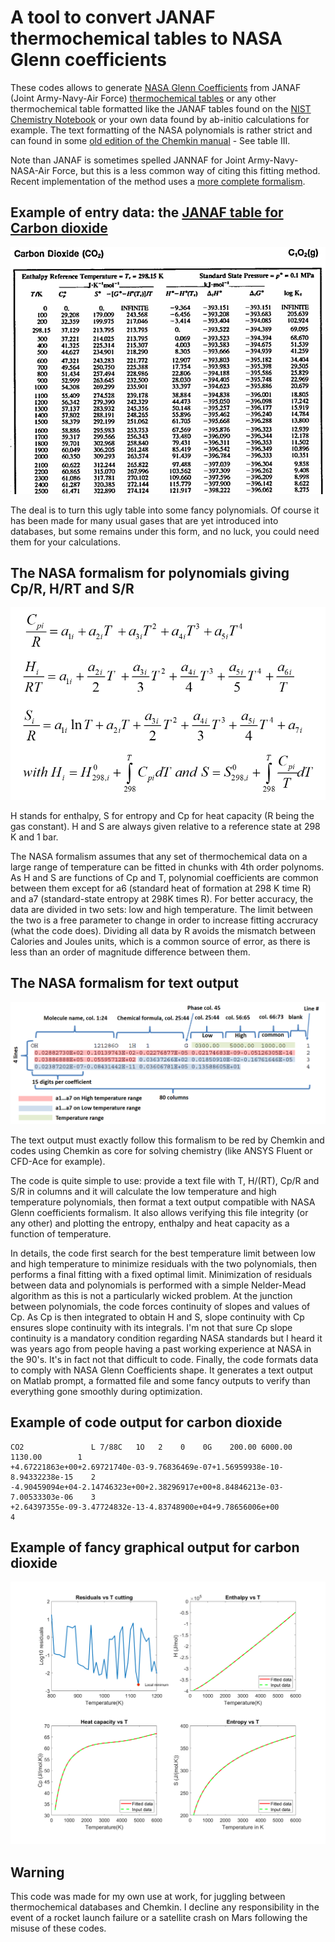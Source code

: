 # A tool to convert JANAF thermochemical tables to NASA Glenn coefficients
These codes allows to generate [NASA Glenn Coefficients](https://ntrs.nasa.gov/api/citations/20020085330/downloads/20020085330.pdf) from JANAF (Joint Army-Navy-Air Force) [thermochemical tables](https://janaf.nist.gov/janaf4pdf.html) or any other thermochemical table formatted like the JANAF tables found on the [NIST Chemistry Notebook](https://webbook.nist.gov/chemistry/) or your own data found by ab-initio calculations for example. The text formatting of the NASA polynomials is rather strict and can found in some [old edition of the Chemkin manual](CHEMKIN_III_manual(1996).pdf) - See table III. 

Note than JANAF is sometimes spelled JANNAF for Joint Army-Navy-NASA-Air Force, but this is a less common way of citing this fitting method. Recent implementation of the method uses a [more complete formalism](https://ntrs.nasa.gov/citations/20205003319).

## Example of entry data: the [JANAF table for Carbon dioxide](https://janaf.nist.gov/pdf/JANAF-FourthEd-1998-Carbon.pdf)
![](Documentation/Example.png)

The deal is to turn this ugly table into some fancy polynomials. Of course it has been made for many usual gases that are yet introduced into databases, but some remains under this form, and no luck, you could need them for your calculations.

## The NASA formalism for polynomials giving Cp/R, H/RT and S/R
![](Documentation/Polynomials.png)

H stands for enthalpy, S for entropy and Cp for heat capacity (R being the gas constant). H and S are always given relative to a reference state at 298 K and 1 bar.

The NASA formalism assumes that any set of thermochemical data on a large range of temperature can be fitted in chunks with 4th order polynoms. As H and S are functions of Cp and T, polynomial coefficients are common between them except for a6 (standard heat of formation at 298 K time R) and a7 (standard-state entropy at 298K times R). For better accuracy, the data are divided in two sets: low and high temperature. The limit between the two is a free parameter to change in order to increase fitting accruracy (what the code does). Dividing all data by R avoids the mismatch between Calories and Joules units, which is a common source of error, as there is less than an order of magnitude difference between them.

## The NASA formalism for text output
![](Documentation/Polynomials_txt.png)

The text output must exactly follow this formalism to be red by Chemkin and codes using Chemkin as core for solving chemistry (like ANSYS Fluent or CFD-Ace for example).

The code is quite simple to use: provide a text file with T, H/(RT), Cp/R and S/R in columns and it will calculate the low temperature and high temperature polynomials, then format a text output compatible with NASA Glenn coefficients formalism. It also allows verifying this file integrity (or any other) and plotting the entropy, enthalpy and heat capacity as a function of temperature.

In details, the code first search for the best temperature limit between low and high temperature to minimize residuals with the two polynomials, then performs a final fitting with a fixed optimal limit. Minimization of residuals between data and polynomials is performed with a simple Nelder-Mead algorithm as this is not a particularly wicked problem. At the junction between polynomials, the code forces continuity of slopes and values of Cp. As Cp is then integrated to obtain H and S, slope continuity with Cp ensures slope continuity with its integrals. I'm not that sure Cp slope continuity is a mandatory condition regarding NASA standards but I heard it was years ago from people having a past working experience at NASA in the 90's. It's in fact not that difficult to code. Finally, the code formats data to comply with NASA Glenn Coefficients shape. It generates a text output on Matlab prompt, a formatted file and some fancy outputs to verify than everything gone smoothly during optimization.

## Example of code output for carbon dioxide
    CO2               L 7/88C   1O   2    0    0G    200.00 6000.00 1130.00        1
    +4.67221863e+00+2.69721740e-03-9.76836469e-07+1.56959938e-10-8.94332238e-15    2
    -4.90459094e+04-2.14746323e+00+2.38296917e+00+8.84846213e-03-7.00533303e-06    3
    +2.64397355e-09-3.47724832e-13-4.83748900e+04+9.78656006e+00                   4

## Example of fancy graphical output for carbon dioxide
![](Codes/NASA_fitting.png)

## Warning
This code was made for my own use at work, for juggling between thermochemical databases and Chemkin. I decline any responsibility in the event of a rocket launch failure or a satellite crash on Mars following the misuse of these codes.


